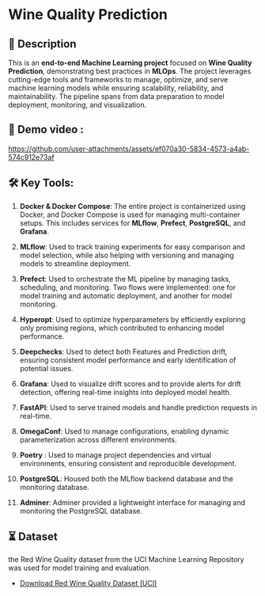 
# Wine Quality Prediction

## 📝 Description

This is an **end-to-end Machine Learning project** focused on **Wine Quality Prediction**, demonstrating best practices in **MLOps**. The project leverages cutting-edge tools and frameworks to manage, optimize, and serve machine learning models while ensuring scalability, reliability, and maintainability. The pipeline spans from data preparation to model deployment, monitoring, and visualization.

## 🚀 Demo video : 

https://github.com/user-attachments/assets/ef070a30-5834-4573-a4ab-574c912e73af


##  🛠️ Key Tools: 

1. **Docker & Docker Compose**: The entire project is containerized using Docker, and Docker Compose is used for managing multi-container setups. This includes services for **MLflow**, **Prefect**, **PostgreSQL**, and **Grafana**.

2. **MLflow**: Used to track training experiments for easy comparison and model selection, while also helping with versioning and managing models to streamline deployment.

3. **Prefect**: Used to orchestrate the ML pipeline by managing tasks, scheduling, and monitoring. Two flows were implemented: one for model training and automatic deployment, and another for model monitoring.

4. **Hyperopt**: Used to optimize hyperparameters by efficiently exploring only promising regions, which contributed to enhancing model performance.

5. **Deepchecks**: Used to detect both Features and Prediction drift, ensuring consistent model performance and early identification of potential issues.

6. **Grafana**: Used to visualize drift scores and to provide alerts for drift detection, offering real-time insights into deployed model health.

7. **FastAPI**: Used to serve trained models and handle prediction requests in real-time.

8. **OmegaConf**: Used to manage configurations, enabling dynamic parameterization across different environments.

9. **Poetry** : Used to manage project dependencies and virtual environments, ensuring consistent and reproducible development.

10. **PostgreSQL**: Housed both the MLflow backend database and the monitoring database.

11. **Adminer**: Adminer provided a lightweight interface for managing and monitoring the PostgreSQL database.


## ⏳ Dataset
the Red Wine Quality dataset from the UCI Machine Learning Repository was used for model training and evaluation.
- [Download Red Wine Quality Dataset (UCI)](https://archive.ics.uci.edu/ml/machine-learning-databases/wine-quality/winequality-red.csv)
